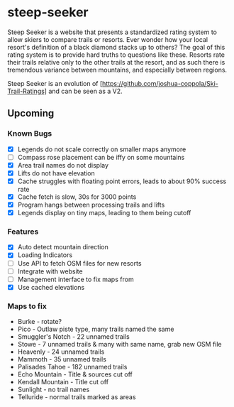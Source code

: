 # steep-seeker

Steep Seeker is a website that presents a standardized rating system to allow skiers to compare trails or resorts. Ever wonder how your local resort's definition of a black diamond stacks up to others? The goal of this rating system is to provide hard truths to questions like these. Resorts rate their trails relative only to the other trails at the resort, and as such there is tremendous variance between mountains, and especially between regions.

Steep Seeker is an evolution of [https://github.com/joshua-coppola/Ski-Trail-Ratings] and can be seen as a V2.

## Upcoming

### Known Bugs

- [x] Legends do not scale correctly on smaller maps anymore
- [ ] Compass rose placement can be iffy on some mountains
- [x] Area trail names do not display
- [x] Lifts do not have elevation
- [x] Cache struggles with floating point errors, leads to about 90% success rate
- [x] Cache fetch is slow, 30s for 3000 points
- [x] Program hangs between processing trails and lifts
- [x] Legends display on tiny maps, leading to them being cutoff

### Features

- [x] Auto detect mountain direction
- [x] Loading Indicators
- [ ] Use API to fetch OSM files for new resorts
- [ ] Integrate with website
- [ ] Management interface to fix maps from
- [x] Use cached elevations

### Maps to fix

- Burke - rotate?
- Pico - Outlaw piste type, many trails named the same
- Smuggler's Notch - 22 unnamed trails
- Stowe - 7 unnamed trails & many with same name, grab new OSM file
- Heavenly - 24 unnamed trails
- Mammoth - 35 unnamed trails
- Palisades Tahoe - 182 unnamed trails
- Echo Mountain - Title & sources cut off
- Kendall Mountain - Title cut off
- Sunlight - no trail names
- Telluride - normal trails marked as areas
